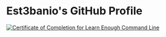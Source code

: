 # Est3banio's GitHub Profile 

<a href="https://www.learnenough.com/certificates/Est3banio"><img src="https://www.learnenough.com/certificates/Est3banio/command-line-tutorial.svg" alt="Certificate of Completion for Learn Enough Command Line"></a>


<!--
**Est3bani0/Est3bani0** is a ✨ _special_ ✨ repository because its `README.md` (this file) appears on your GitHub profile.

Here are some ideas to get you started:

- 🔭 I’m currently working on ...
- 🌱 I’m currently learning ...
- 👯 I’m looking to collaborate on ...
- 🤔 I’m looking for help with ...
- 💬 Ask me about ...
- 📫 How to reach me: ...
- 😄 Pronouns: ...
- ⚡ Fun fact: ...
-->
